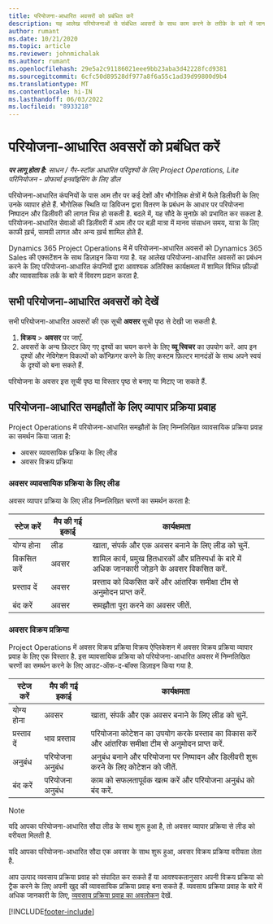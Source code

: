 ```yaml
---
title: परियोजना-आधारित अवसरों को प्रबंधित करें
description: यह आलेख परियोजनाओं से संबंधित अवसरों के साथ काम करने के तरीके के बारे में जानकारी प्रदान करता है.
author: rumant
ms.date: 10/21/2020
ms.topic: article
ms.reviewer: johnmichalak
ms.author: rumant
ms.openlocfilehash: 29e5a2c91186021eee9bb23aba3d42228fcd9381
ms.sourcegitcommit: 6cfc50d89528df977a8f6a55c1ad39d99800d9b4
ms.translationtype: MT
ms.contentlocale: hi-IN
ms.lasthandoff: 06/03/2022
ms.locfileid: "8933218"
---
```

# <a name="manage-project-based-opportunities"></a>परियोजना-आधारित अवसरों को प्रबंधित करें

_**पर लागू होता है:** साधन / गैर-स्टॉक आधारित परिदृश्यों के लिए Project Operations, Lite परिनियोजन - प्रोफार्मा इनवॉइसिंग के लिए डील_

परियोजना-आधारित कंपनियों के पास आम तौर पर कई देशों और भौगोलिक क्षेत्रों में फैले डिलीवरी के लिए उनके व्यापार होते हैं. भौगोलिक स्थिति या डिविजन द्वारा वितरण के प्रबंधन के आधार पर परियोजना निष्पादन और डिलीवरी की लागत भिन्न हो सकती है. बदले में, यह सौदे के मुनाफ़े को प्रभावित कर सकता है. परियोजना-आधारित सेवाओं की डिलीवरी में आम तौर पर बड़ी मात्रा में मानव संसाधन समय, यात्रा के लिए काफी ख़र्च, सामग्री लागत और अन्य ख़र्च शामिल होते हैं.

Dynamics 365 Project Operations में में परियोजना-आधारित अवसरों को Dynamics 365 Sales की एक्सटेंशन के साथ डिज़ाइन किया गया है. यह आलेख परियोजना-आधारित अवसरों का प्रबंधन करने के लिए परियोजना-आधारित कंपनियों द्वारा आवश्यक अतिरिक्त कार्यक्षमता में शामिल विभिन्न फ़ील्डों और व्यावसायिक तर्क के बारे में विवरण प्रदान करता है.

## <a name="view-all-project-based-opportunities"></a>सभी परियोजना-आधारित अवसरों को देखें

सभी परियोजना-आधारित अवसरों की एक सूची **अवसर** सूची पृष्ठ से देखी जा सकती है. 

1. **विक्रय** > **अवसर** पर जाएँ.
2. अवसरों के अन्य फ़िल्टर किए गए दृश्यों का चयन करने के लिए **व्यू स्विचर** का उपयोग करें. आप इन दृश्यों और नेविगेशन विकल्पों को कॉन्फ़िगर करने के लिए कस्टम फ़िल्टर मानदंडों के साथ अपने स्वयं के दृश्यों को बना सकते हैं.

परियोजना के अवसर इस सूची पृष्ठ या विस्तार पृष्ठ से बनाए या मिटाए जा सकते हैं.

## <a name="business-process-flow-for-project-based-deals"></a>परियोजना-आधारित समझौतों के लिए व्यापार प्रक्रिया प्रवाह

Project Operations में परियोजना-आधारित समझौतों के लिए निम्नलिखित व्यावसायिक प्रक्रिया प्रवाह का समर्थन किया जाता है:

- अवसर व्यावसायिक प्रक्रिया के लिए लीड
- अवसर विक्रय प्रक्रिया

### <a name="lead-to-opportunity-business-process"></a>अवसर व्यावसायिक प्रक्रिया के लिए लीड 
अवसर व्यापार प्रक्रिया के लिए लीड निम्नलिखित चरणों का समर्थन करता है:

| स्टेज करें | मैप की गई इकाई | कार्यक्षमता |
| --- | --- | --- |
| योग्य होना | लीड | खाता, संपर्क और एक अवसर बनाने के लिए लीड को चुनें. |
| विकसित करें | अवसर | शामिल कार्य, प्रमुख हितधारकों और प्रतिस्पर्धा के बारे में अधिक जानकारी जोड़ने के अवसर विकसित करें. |
| प्रस्ताव दें | अवसर | प्रस्ताव को विकसित करें और आंतरिक समीक्षा टीम से अनुमोदन प्राप्त करें. |
| बंद करें | अवसर | समझौता पूरा करने का अवसर जीतें. |

### <a name="opportunity-sales-process"></a>अवसर विक्रय प्रक्रिया
Project Operations में अवसर विक्रय प्रक्रिया विक्रय ऐप्लिकेशन में अवसर विक्रय प्रक्रिया व्यापार प्रवाह के लिए एक विस्तार है. इस व्यावसायिक प्रक्रिया को परियोजना-आधारित अवसर में निम्नलिखित चरणों का समर्थन करने के लिए आउट-ऑफ-द-बॉक्स डिज़ाइन किया गया है.

| स्टेज करें | मैप की गई इकाई | कार्यक्षमता |
| --- | --- | --- |
| योग्य होना | अवसर | खाता, संपर्क और एक अवसर बनाने के लिए लीड को चुनें. |
| प्रस्ताव दें | भाव प्रस्ताव | परियोजना कोटेशन का उपयोग करके प्रस्ताव का विकास करें और आंतरिक समीक्षा टीम से अनुमोदन प्राप्त करें. |
| अनुबंध | परियोजना अनुबंध | अनुबंध बनाने और परियोजना पर निष्पादन और डिलीवरी शुरू करने के लिए कोटेशन को जीतें. |
| बंद करें | परियोजना अनुबंध | काम को सफलतापूर्वक खत्म करें और परियोजना अनुबंध को बंद करें. |

> [!NOTE]
> यदि आपका परियोजना-आधारित सौदा लीड के साथ शुरू हुआ है, तो अवसर व्यापार प्रक्रिया से लीड को वरीयता मिलती है.
>
> यदि आपका परियोजना-आधारित सौदा एक अवसर के साथ शुरू हुआ, अवसर विक्रय प्रक्रिया वरीयता लेता है.

आप उत्पाद व्यवसाय प्रक्रिया प्रवाह को संपादित कर सकते हैं या आवश्यकतानुसार अपनी विक्रय प्रक्रिया को ट्रैक करने के लिए अपनी खुद की व्यावसायिक प्रक्रिया प्रवाह बना सकते हैं. व्यवसाय प्रक्रिया प्रवाह के बारे में अधिक जानकारी के लिए, [व्यवसाय प्रक्रिया प्रवाह का अवलोकन](/dynamics365/customerengagement/on-premises/customize/business-process-flows-overview) देखें.


[!INCLUDE[footer-include](../includes/footer-banner.md)]